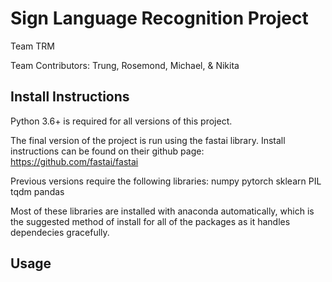 # Sign Language Recognition Project
Team TRM

Team Contributors: Trung, Rosemond, Michael, & Nikita

## Install Instructions
Python 3.6+ is required for all versions of this project.

The final version of the project is run using the fastai library.
Install instructions can be found on their github page: https://github.com/fastai/fastai

Previous versions require the following libraries:
numpy
pytorch
sklearn
PIL
tqdm
pandas

Most of these libraries are installed with anaconda automatically, which is the suggested method of install for all of the packages as it handles dependecies gracefully.

## Usage

